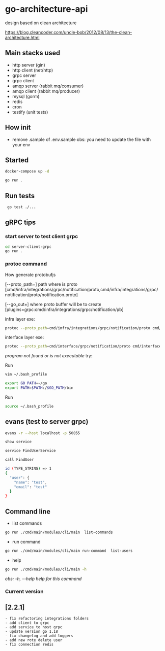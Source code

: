 # go-architecture-api

design based on clean architecture

https://blog.cleancoder.com/uncle-bob/2012/08/13/the-clean-architecture.html

## Main stacks used

- http server (gin)
- http client (net/http)
- grpc server
- grpc client
- amqp server (rabbit mq/consumer)
- amqp client (rabbit mq/producer)
- mysql (gorm)
- redis 
- cron
- testify (unit tests)

## How init

- remove .sample of .env.sample
obs: you need to update the file with your env

## Started 

```bash
docker-compose up -d
```

```bash
go run .
```

## Run tests
```bash
 go test ./...
```

## gRPC tips

### start server to test client grpc
```bash
cd server-client-grpc
go run .
```

### protoc command

How generate protobufjs

[--proto_path=] path where is proto [cmd/infra/integrations/grpc/notification/proto,cmd/infra/integrations/grpc/notification/proto/notification.proto]

[--go_out=] where proto buffer will be to create [plugins=grpc:cmd/infra/integrations/grpc/notification/pb]

infra layer exe: 

```bash
protoc --proto_path=cmd/infra/integrations/grpc/notification/proto cmd/infra/integrations/grpc/notification/proto/notification.proto --go_out=plugins=grpc:cmd/infra/integrations/grpc/notification/pb
```

interface layer exe: 

```bash
protoc --proto_path=cmd/interface/grpc/notification/proto cmd/interface/grpc/notification/proto/test-notification.proto --go_out=plugins=grpc:/home/santa-fe/Documents/playground/myDev/go-architecture-api/cmd/interface/grpc/notification/pb
```

*program not found or is not executable*
try: 

Run 

```bash
vim ~/.bash_profile
```

```bash
export GO_PATH=~/go
export PATH=$PATH:/$GO_PATH/bin
```

Run

```bash
source ~/.bash_profile
```


## evans (test to server grpc)

```bash
evans -r --host localhost -p 50055
```

```bash
show service
```

```bash
service FindUserService
```

```bash
call FindUser

id (TYPE_STRING) => 1
{
  "user": {
    "name": "test",
    "email": "test"
  }
}
```


## Command line

- list commands 

```bash
go run ./cmd/main/modules/cli/main  list-commands
```

- run command <command>

```bash
go run ./cmd/main/modules/cli/main run-command  list-users
```

- help

```bash
go run ./cmd/main/modules/cli/main -h
```

*obs: -h, --help   help for this command*


### Current version

## [2.2.1]

```
- fix refactoring integrations folders
- add client to grpc 
- add service to host grpc
- update version go 1.18
- fix changelog and add loggers
- add new rote delete user
- fix connection redis
```
